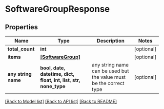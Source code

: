 # SoftwareGroupResponse


## Properties
Name | Type | Description | Notes
------------ | ------------- | ------------- | -------------
**total_count** | **int** |  | [optional] 
**items** | [**[SoftwareGroup]**](SoftwareGroup.md) |  | [optional] 
**any string name** | **bool, date, datetime, dict, float, int, list, str, none_type** | any string name can be used but the value must be the correct type | [optional]

[[Back to Model list]](../README.md#documentation-for-models) [[Back to API list]](../README.md#documentation-for-api-endpoints) [[Back to README]](../README.md)


